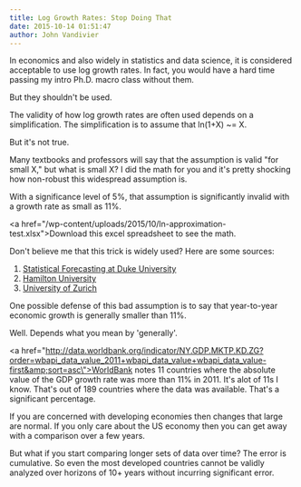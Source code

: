```yaml
---
title: Log Growth Rates: Stop Doing That
date: 2015-10-14 01:51:47
author: John Vandivier
---
```




In economics and also widely in statistics and data science, it is considered acceptable to use log growth rates. In fact, you would have a hard time passing my intro Ph.D. macro class without them.

But they shouldn't be used.

The validity of how log growth rates are often used depends on a simplification. The simplification is to assume that ln(1+X) ~= X.

But it's not true.

Many textbooks and professors will say that the assumption is valid \"for small X,\" but what is small X? I did the math for you and it's pretty shocking how non-robust this widespread assumption is.

With a significance level of 5%, that assumption is significantly invalid with a growth rate as small as 11%.

<a href=\"/wp-content/uploads/2015/10/ln-approximation-test.xlsx\">Download this excel spreadsheet to see the math</a>.

Don't believe me that this trick is widely used? Here are some sources:
<ol>
	<li><a href=\"http://people.duke.edu/~rnau/411log.htm\">Statistical Forecasting at Duke University</a></li>
	<li><a href=\"http://academics.hamilton.edu/economics/cgeorges/macro-topics-files/growth.pdf\">Hamilton University</a></li>
	<li><a href=\"http://www.eso.uzh.ch/modul3/HowToPre_en.html?lesson.section=unit&amp;section.label=HowToPre_1\">University of Zurich</a></li>
</ol>
One possible defense of this bad assumption is to say that year-to-year economic growth is generally smaller than 11%.

Well. Depends what you mean by 'generally'.

<a href=\"http://data.worldbank.org/indicator/NY.GDP.MKTP.KD.ZG?order=wbapi_data_value_2011+wbapi_data_value+wbapi_data_value-first&amp;sort=asc\">WorldBank notes 11 countries</a> where the absolute value of the GDP growth rate was more than 11% in 2011. It's alot of 11s I know. That's out of 189 countries where the data was available. That's a significant percentage.

If you are concerned with developing economies then changes that large are normal. If you only care about the US economy then you can get away with a comparison over a few years.

But what if you start comparing longer sets of data over time? The error is cumulative. So even the most developed countries cannot be validly analyzed over horizons of 10+ years without incurring significant error.